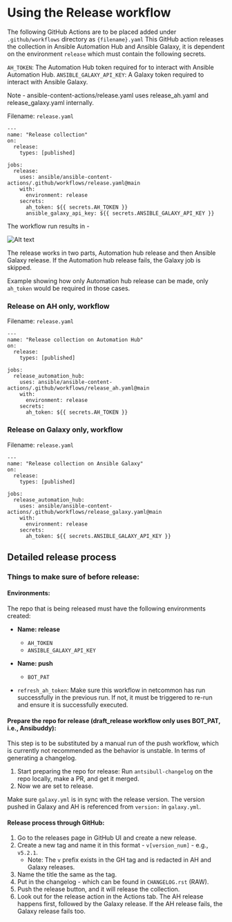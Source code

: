 # Using the Release workflow

The following GitHub Actions are to be placed added under `.github/workflows` directory as `{filename}.yaml`
This GitHub action releases the collection in Ansible Automation Hub and Ansible Galaxy, it is dependent on the environment `release` which must contain the following secrets.

`AH_TOKEN`: The Automation Hub token required for to interact with Ansible Automation Hub.
`ANSIBLE_GALAXY_API_KEY`: A Galaxy token required to interact with Ansible Galaxy.

Note - ansible-content-actions/release.yaml uses release_ah.yaml and release_galaxy.yaml internally.

Filename: `release.yaml`

```
---
name: "Release collection"
on:
  release:
    types: [published]

jobs:
  release:
    uses: ansible/ansible-content-actions/.github/workflows/release.yaml@main
    with:
      environment: release
    secrets:
      ah_token: ${{ secrets.AH_TOKEN }}
      ansible_galaxy_api_key: ${{ secrets.ANSIBLE_GALAXY_API_KEY }}
```

The workflow run results in -

![Alt text](./images/release.png?raw=true "Release collection")

The release works in two parts, Automation hub release and then Ansible Galaxy release. If the Automation hub release fails, the Galaxy job is skipped.

Example showing how only Automation hub release can be made, only `ah_token` would be required in those cases.

### Release on AH only, workflow

Filename: `release.yaml`

```
---
name: "Release collection on Automation Hub"
on:
  release:
    types: [published]

jobs:
  release_automation_hub:
    uses: ansible/ansible-content-actions/.github/workflows/release_ah.yaml@main
    with:
      environment: release
    secrets:
      ah_token: ${{ secrets.AH_TOKEN }}
```

### Release on Galaxy only, workflow

Filename: `release.yaml`

```
---
name: "Release collection on Ansible Galaxy"
on:
  release:
    types: [published]

jobs:
  release_automation_hub:
    uses: ansible/ansible-content-actions/.github/workflows/release_galaxy.yaml@main
    with:
      environment: release
    secrets:
      ah_token: ${{ secrets.ANSIBLE_GALAXY_API_KEY }}
```

## Detailed release process

### Things to make sure of before release:

#### Environments:

The repo that is being released must have the following environments created:

- **Name: release**

  - `AH_TOKEN`
  - `ANSIBLE_GALAXY_API_KEY`

- **Name: push**

  - `BOT_PAT`

- `refresh_ah_token`: Make sure this workflow in netcommon has run successfully in the previous run. If not, it must be triggered to re-run and ensure it is successfully executed.

#### Prepare the repo for release (draft_release workflow only uses BOT_PAT, i.e., Ansibuddy):

This step is to be substituted by a manual run of the push workflow, which is currently not recommended as the behavior is unstable. In terms of generating a changelog.

1. Start preparing the repo for release: Run `antsibull-changelog` on the repo locally, make a PR, and get it merged.
2. Now we are set to release.

Make sure `galaxy.yml` is in sync with the release version. The version pushed in Galaxy and AH is referenced from `version:` in `galaxy.yml`.

#### Release process through GitHub:

1. Go to the releases page in GitHub UI and create a new release.
2. Create a new tag and name it in this format - `v[version_num]` - e.g., `v5.2.1`.
   - Note: The `v` prefix exists in the GH tag and is redacted in AH and Galaxy releases.
3. Name the title the same as the tag.
4. Put in the changelog - which can be found in `CHANGELOG.rst` (RAW).
5. Push the release button, and it will release the collection.
6. Look out for the release action in the Actions tab. The AH release happens first, followed by the Galaxy release. If the AH release fails, the Galaxy release fails too.
